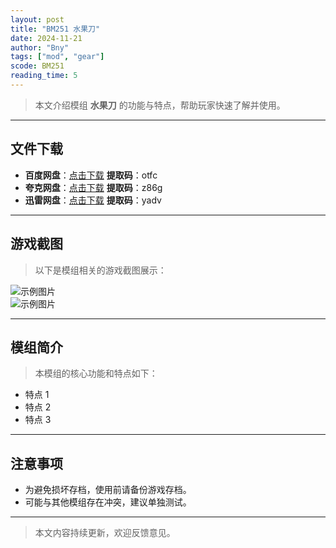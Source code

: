 ```yaml
---
layout: post
title: "BM251 水果刀"
date: 2024-11-21
author: "Bny"
tags: ["mod", "gear"]
scode: BM251
reading_time: 5
---
```


> 本文介绍模组 **水果刀** 的功能与特点，帮助玩家快速了解并使用。

---





## 文件下载
- **百度网盘**：[点击下载](https://pan.baidu.com/s/1xyB11S2upfHm6xkSSJ7ffg?pwd=otfc)  **提取码**：otfc  
- **夸克网盘**：[点击下载](https://pan.quark.cn/s/332af350b559?pwd=z86g)  **提取码**：z86g  
- **迅雷网盘**：[点击下载](https://pan.xunlei.com/s/VOCCbQXVQJ_cTl6Fsent-0BPA1?pwd=yadv)  **提取码**：yadv  

---

## 游戏截图
> 以下是模组相关的游戏截图展示：

![示例图片](https://example.com/screenshot1.jpg)  
![示例图片](https://example.com/screenshot2.jpg)

---

## 模组简介
> 本模组的核心功能和特点如下：
- 特点 1
- 特点 2
- 特点 3

---

## 注意事项
- 为避免损坏存档，使用前请备份游戏存档。
- 可能与其他模组存在冲突，建议单独测试。

---

> 本文内容持续更新，欢迎反馈意见。
